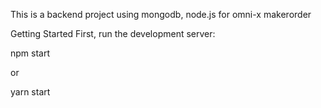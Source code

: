 This is a backend project using mongodb, node.js for omni-x makerorder

Getting Started
First, run the development server:

npm start

or

yarn start
